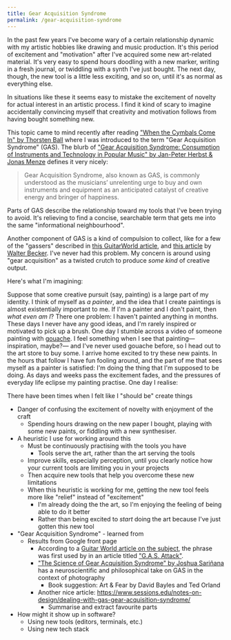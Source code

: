 ```yaml
---
title: Gear Acquisition Syndrome
permalink: /gear-acquisition-syndrome
---
```


In the past few years I've become wary of a certain relationship dynamic with my artistic hobbies
like drawing and music production. It's this period of excitement and "motivation" after I've acquired
some new art-related material. It's very easy to spend hours doodling with a new marker, writing
in a fresh journal, or twiddling with a synth I've just bought. The next day, though, the new tool
is a little less exciting, and so on, until it's as normal as everything else.

In situations like these it seems easy to mistake the excitement of novelty for actual interest in
an artistic process. I find it kind of scary to imagine accidentally convincing myself that creativity
and motivation follows from having bought something new.

This topic came to mind recently after reading
["When the Cymbals Come In" by Thorsten Ball](https://registerspill.thorstenball.com/p/when-the-cymbals-come-in)
where I was introduced to the term "Gear Acquisition Syndrome" (GAS). The blurb of
["Gear Acquisition Syndrome: Consumption of Instruments and Technology in Popular Music" by Jan-Peter Herbst & Jonas Menze](https://unipress.hud.ac.uk/plugins/books/27/)
defines it very nicely:
  
> Gear Acquisition Syndrome, also known as GAS, is commonly understood as the musicians’ unrelenting urge
> to buy and own instruments and equipment as an anticipated catalyst of creative energy and bringer of happiness.

Parts of GAS describe the relationship toward my tools that I've been trying to avoid. It's
relieving to find a concise, searchable term that gets me into the same "informational neighbourhood".

Another component of GAS is a kind of compulsion to collect, like for a few of the "gassers" described in
[this GuitarWorld article](https://www.guitarworld.com/features/gear-acquisition-syndrome),
and [this article](http://sdarchive.com/gas.html) by [Walter Becker](https://en.wikipedia.org/wiki/Walter_Becker).
I've never had this problem. My concern is around using "gear acquisition" as a twisted crutch to produce
*some kind* of creative output.

Here's what I'm imagining:

Suppose that some creative pursuit (say, painting) is a large part of my identity. I think of myself as *a painter*,
and the idea that I create paintings is almost existentially important to me. If I'm a painter and I don't paint,
then *what even am I*? There one problem: I haven't painted anything in months. These days I never have any good ideas,
and I'm rarely inspired or motivated to pick up a brush. One day I stumble across a video of someone painting with
[gouache](https://en.wikipedia.org/wiki/Gouache). I feel something when I see that painting&mdash;inspiration, maybe?&mdash;
and I've never used gouache before, so I head out to the art store to buy some. I arrive home excited to try these
new paints. In the hours that follow I have fun fooling around, and the part of me that sees myself as a painter
is satisfied: I'm doing the thing that I'm supposed to be doing. As days and weeks pass the excitement fades, and
the pressures of everyday life eclipse my painting practise. One day I realise: 

There have been times when I felt like I "should be" create things

* Danger of confusing the excitement of novelty with enjoyment of the craft
  * Spending hours drawing on the new paper I bought, playing with some new paints, or fiddling with a new synthesiser.
* A heuristic I use for working around this
  * Must be continuously practising with the tools you have
    * Tools serve the art, rather than the art serving the tools
  * Improve skills, especially perception, until you clearly notice how your current tools are limiting you in your projects
  * Then acquire new tools that help you overcome these new limitations
  * When this heuristic is working for me, getting the new tool feels more like "relief" instead of "excitement"
    * I'm already doing the the art, so I'm enjoying the feeling of being able to do it better
    * Rather than being excited to *start* doing the art because I've just gotten this new tool
* "Gear Acquisition Syndrome" - learned from 
  * Results from Google front page
    * According to a [Guitar World article on the subject](https://www.guitarworld.com/features/gear-acquisition-syndrome),
      the phrase was first used by  in an article titled ["G.A.S. Attack"](http://sdarchive.com/gas.html).
    * ["The Science of Gear Acquisition Syndrome" by Joshua Sariñana](https://www.joshuasarinana.com/the-science-of-gear-acquisition-syndrome)
      has a neuroscientific and philosophical take on GAS in the context of photography
      * Book suggestion: Art & Fear by David Bayles and Ted Orland
    * Another nice article: https://www.sessions.edu/notes-on-design/dealing-with-gas-gear-acquisition-syndrome/
      * Summarise and extract favourite parts
* How might it show up in software?
  * Using new tools (editors, terminals, etc.)
  * Using new tech stack
